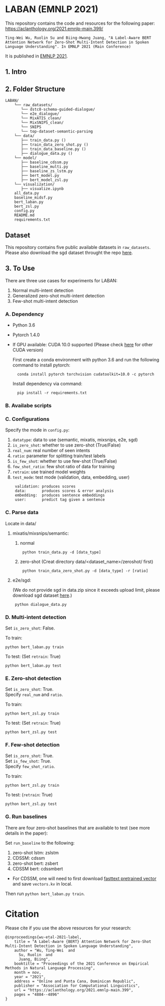 # LABAN (EMNLP 2021)

This repository contains the code and resources for the following paper: <br>
https://aclanthology.org/2021.emnlp-main.399/

```
Ting-Wei Wu, Ruolin Su and Biing-Hwang Juang, "A Label-Aware BERT Attention Network for Zero-Shot Multi-Intent Detection in Spoken Language Understanding". In EMNLP 2021 (Main Conference)
```

It is published in [EMNLP 2021](https://2021.emnlp.org/).

## 1. Intro


## 2. Folder Structure

```
LABAN/
    └── raw_datasets/
       └── dstc8-schema-guided-dialogue/
       └── e2e_dialogue/
       └── MixATIS_clean/
       └── MixSNIPS_clean/
       └── SNIPS
       └── top-dataset-semantic-parsing
    └── data/
       ├── train_data.py ()
       ├── train_data_zero_shot.py ()
       ├── train_data_baseline.py ()
       ├── dialogue_data.py ()
    └── model/
       ├── baseline_cdssm.py
       ├── baseline_multi.py
       ├── baseline_zs_lstm.py
       ├── bert_model.py
       ├── bert_model_zsl.py
    └── visualization/
       ├── visualize.ipynb 
    all_data.py
    baseline_midsf.py
    bert_laban.py
    bert_zsl.py
    config.py
    README.md
    requirements.txt
```

## Dataset

This repository contains five public available datasets in `raw_datasets`.
Please also download the sgd dataset throught the repo [here](https://github.com/google-research-datasets/dstc8-schema-guided-dialogue).



## 3. To Use
There are three use cases for experiments for LABAN:

1. Normal multi-intent detection
2. Generalized zero-shot multi-intent detection
3. Few-shot multi-intent detection

### A. Dependency
* Python 3.6
* Pytorch 1.4.0
* If GPU available: CUDA 10.0 supported (Please check [here](https://varhowto.com/category/python/pytorch/) for other CUDA version)

    First create a conda environment with python 3.6 and run the following command to install pytorch:
    >
        conda install pytorch torchvision cudatoolkit=10.0 -c pytorch

    Install dependency via command:
    >
        pip install -r requirements.txt

### B. Availabe scripts




### C. Configurations

Specify the mode in `config.py`:

1. `datatype`: data to use (semantic, mixatis, mixsnips, e2e, sgd) <br>
2. `is_zero_shot`: whether to use zero-shot (True/False) <br>
3. `real_num`: real number of seen intents <br>
4. `ratio`: parameter for splitting train/test labels <br>
5. `is_few_shot`: whether to use few-shot (True/False) <br>
6. `few_shot_ratio`: few shot ratio of data for training <br>
7. `retrain`: use trained model weights <br>
8. `test_mode`: test mode (validation, data, embedding, user)
    >
        validation: produces scores
        data:       produces scores & error analysis
        embedding:  produces sentence embeddings
        user:       predict tag given a sentence

### C. Parse data
Locate in data/
1. mixatis/mixsnips/semantic:
    
    1. normal
        >
            python train_data.py -d [data_type]
    2. zero-shot (Creat directory data/<dataset_name>/zeroshot/ first)
        >  
            python train_data_zero_shot.py -d [data_type] -r [ratio]
        
2. e2e/sgd:

    (We do not provide sgd in data.zip since it exceeds upload limit, please
    download sgd dataset [here](https://github.com/google-research-datasets/dstc8-schema-guided-dialogue).)
    >
        python dialogue_data.py

### D. Multi-intent detection

Set `is_zero_shot`: False.

To train:
>
    python bert_laban.py train

To test:
(Set `retrain`: True)
>
    python bert_laban.py test

### E. Zero-shot detection

Set `is_zero_shot`: True. <br>
Specify `real_num` and `ratio`.

To train:
>
    python bert_zsl.py train
To test:
(Set `retrain`: True)
>
    python bert_zsl.py test

### F. Few-shot detection

Set `is_zero_shot`: True. <br>
Set `is_few_shot`: True. <br>
Specify `few_shot_ratio`.

To train:
>
    python bert_zsl.py train
To test:
(`retrain`: True)
>
    python bert_zsl.py test


### G. Run baselines

There are four zero-shot baselines that are available to test (see more details in the paper):

Set `run_baseline` to the following:
1. zero-shot lstm: zslstm
2. CDSSM: cdssm
3. zero-shot bert: zsbert
4. CDSSM bert: cdssmbert

* For CDSSM, one will need to first download [fasttext pretrained vector](https://fasttext.cc/docs/en/pretrained-vectors.html) and save `vectors.kv` in local.

Then run `python bert_laban.py train`.



# Citation

Please cite if you use the above resources for your research:

```
@inproceedings{wu-etal-2021-label,
    title = "A Label-Aware {BERT} Attention Network for Zero-Shot Multi-Intent Detection in Spoken Language Understanding",
    author = "Wu, Ting-Wei  and
      Su, Ruolin  and
      Juang, Biing",
    booktitle = "Proceedings of the 2021 Conference on Empirical Methods in Natural Language Processing",
    month = nov,
    year = "2021",
    address = "Online and Punta Cana, Dominican Republic",
    publisher = "Association for Computational Linguistics",
    url = "https://aclanthology.org/2021.emnlp-main.399",
    pages = "4884--4896"
}
```


